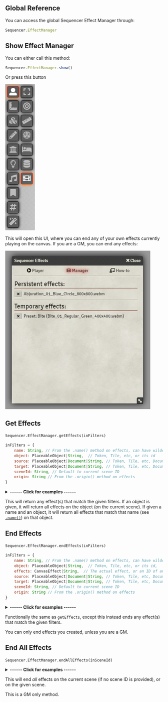 ## Global Reference

You can access the global Sequencer Effect Manager through:

```js
Sequencer.EffectManager
```

## Show Effect Manager

You can either call this method:
```js
Sequencer.EffectManager.show()
```
Or press this button

![Image showing the button to open the Effect Manager](images/effect-viewer-button.jpg)

This will open this UI, where you can end any of your own effects currently playing on the canvas. If you are a GM, you can end any effects:

![Image showing Effect Manager UI ](images/effect-viewer-ui.jpg)

## Get Effects

`Sequencer.EffectManager.getEffects(inFilters)`

```js
inFilters = {
    name: String, // From the .name() method on effects, can have wildcards in them (such as "fireball_*" to match anything that starts with "fireball_")
    object: PlaceableObject|String,  // Token, Tile, etc, or its id
    source: PlaceableObject|Document|String, // Token, Tile, etc, Document, or an UUID
    target: PlaceableObject|Document|String, // Token, Tile, etc, Document, or an UUID
    sceneId: String, // Default to current scene ID
    origin: String // From the .origin() method on effects
}
```

<details>
  <summary><strong>------ Click for examples ------</strong></summary><br />

```js
// Retrieves every effect named "test_effect"
const effects = Sequencer.EffectManager.getEffects({ name: "test_effect" })

// Retrieves effects named "test_effect" on a specific token
const effects = Sequencer.EffectManager.getEffects({ name: "test_effect", object: token })

// Retrieves effects that have "test" in their name
const effects = Sequencer.EffectManager.getEffects({ name: "*test*" })
```
<strong>--------------------------------</strong>

</details>

This will return any effect(s) that match the given filters. If an object is given, it will return all effects on the object (on the current scene). If given a name and an object, it will return all effects that match that name (see [`.name()`](https://github.com/fantasycalendar/FoundryVTT-Sequencer/wiki/Effects#name)) on that object.

## End Effects

`Sequencer.EffectManager.endEffects(inFilters)`

```js
inFilters = {
    name: String, // From the .name() method on effects, can have wildcards in them (such as "fireball_*" to match anything that starts with "fireball_")
    object: PlaceableObject|String,  // Token, Tile, etc, or its id,
    effects: CanvasEffect|String,  // The actual effect, or an ID of an effect,
    source: PlaceableObject|Document|String, // Token, Tile, etc, Document, or an UUID
    target: PlaceableObject|Document|String, // Token, Tile, etc, Document, or an UUID
    sceneId: String, // Default to current scene ID
    origin: String // From the .origin() method on effects
}
```

<details>
  <summary><strong>------ Click for examples ------</strong></summary><br />

```js

// Ends every effect named "test_effect"
await Sequencer.EffectManager.endEffects({ name: "test_effect" })

// Ends effects named "test_effect" on a specific token
await Sequencer.EffectManager.endEffects({ name: "test_effect", object: token })

// Ends effects that have "test" in their name
const effects = Sequencer.EffectManager.getEffects({ name: "*test*" })

```
<strong>--------------------------------</strong>

</details>

Functionally the same as `getEffects`, except this instead ends any effect(s) that match the given filters.

You can only end effects you created, unless you are a GM.

## End All Effects

`Sequencer.EffectManager.endAllEffects(inSceneId)`

<details>
  <summary><strong>------ Click for examples ------</strong></summary><br />

```js

// Ends all effects in the current scene
await Sequencer.EffectManager.endAllEffects()

// Ends all effects in the scene with the ID of "ULohafjBlsTRST8F"
await Sequencer.EffectManager.endAllEffects("ULohafjBlsTRST8F")

```
<strong>--------------------------------</strong>

</details>

This will end _all_ effects on the current scene (if no scene ID is provided), or on the given scene.

This is a GM only method.
